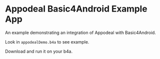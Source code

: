 Appodeal Basic4Android Example App
===================

An example demonstrating an integration of Appodeal with Basic4Android.

Look in `appodealDemo.b4a` to see example.

Download and run it on your b4a.
